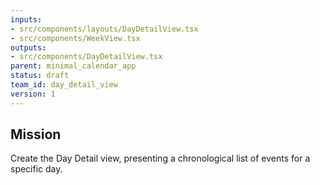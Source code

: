 ```yaml
---
inputs:
- src/components/layouts/DayDetailView.tsx
- src/components/WeekView.tsx
outputs:
- src/components/DayDetailView.tsx
parent: minimal_calendar_app
status: draft
team_id: day_detail_view
version: 1
---
```

## Mission
Create the Day Detail view, presenting a chronological list of events for a specific day.
